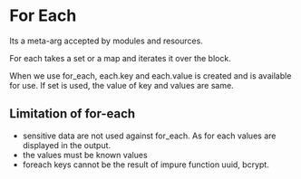 # For Each

Its a meta-arg accepted by modules and resources.

For each takes a set or a map and iterates it over the block.

When we use for_each, each.key and each.value is created and is available for use. If set is used, the  value of key and values are same.

## Limitation of for-each

- sensitive data are not used against for_each. As for each values are displayed in the output.
- the values must be known values
- foreach keys cannot be the result of impure function uuid, bcrypt.

